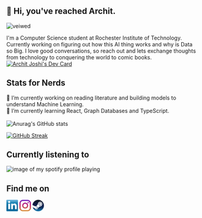 ## :wave: Hi, you've reached Archit.
![veiwed](https://komarev.com/ghpvc/?username=JoshiArchit)
<p align='left'>
I'm a Computer Science student at Rochester Institute of Technology. Currently working on figuring out how this AI thing works and why is Data so Big.
I love good conversations, so reach out and lets exchange thoughts from technology to conquering the world to comic books.
<a href="https://app.daily.dev/archiekins2904"><img src="https://api.daily.dev/devcards/v2/vd8VB2A2yAnTBXnbY1DfR.png?r=sq9&type=wide" width="652" alt="Archit Joshi's Dev Card"/></a>
</p>

<!--
**JoshiArchit/JoshiArchit** is a ✨ _special_ ✨ repository because its `README.md` (this file) appears on your GitHub profile.

Here are some ideas to get you started:

- 🔭 I’m currently working on ...
- 🌱 I’m currently learning ...
- 👯 I’m looking to collaborate on ...
- 🤔 I’m looking for help with ...
- 💬 Ask me about ...
- 📫 How to reach me: ...
- 😄 Pronouns: ...
- ⚡ Fun fact: ...
-->

## Stats for Nerds
🔭 I’m currently working on reading literature and building models to understand Machine Learning.
<br>🌱 I’m currently learning React, Graph Databases and TypeScript.<br><br>
![Anurag's GitHub stats](https://github-readme-stats.vercel.app/api?username=JoshiArchit&theme=dark&hide=contribs,prs)<br>
<!-- <img src = "https://github-readme-stats.vercel.app/api/top-langs/?username=JoshiArchit&hide=html,css,shell,prolog&theme=radical"> -->
[![GitHub Streak](https://github-readme-streak-stats.herokuapp.com?user=JoshiArchit&theme=neon-dark)](https://git.io/streak-stats)


## Currently listening to
![image of my spotify profile playing](https://spotify-github-profile.vercel.app/api/view.svg?uid=ntq0zz4666lvogfd2bgentgct&redirect=true][https://spotify-github-profile.vercel.app/api/view.svg?uid=ntq0zz4666lvogfd2bgentgct&cover_image=true&theme=default&show_offline=false&background_color=121212&interchange=false&bar_color=53b14f&bar_color_cover=true)

## Find me on
<p align="left">
<a href="http://linkedin.com/in/archit2904" target="blank"><img align="center" src="https://github.com/JoshiArchit/JoshiArchit/blob/main/images/transparent-Linkedin-logo-icon.png" alt="" height="30" /></a>
<a href="http://instagram.com/artiekins2904" target="blank"><img align="center" src="https://github.com/JoshiArchit/JoshiArchit/blob/main/images/instagram.png" alt="" height="30" /></a>
<a href="https://steamcommunity.com/id/archiekins2904/" target="blank"><img align="center" src="https://github.com/JoshiArchit/JoshiArchit/blob/main/images/Steam.png" alt="" height="30" /></a>
</p>
